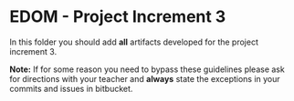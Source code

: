 # EDOM - Project Increment 3


In this folder you should add **all** artifacts developed for the project increment 3.

**Note:** If for some reason you need to bypass these guidelines please ask for directions with your teacher and **always** state the exceptions in your commits and issues in bitbucket.
